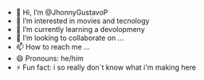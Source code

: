 - 👋 Hi, I’m @JhonnyGustavoP
- 👀 I’m interested in movies and tecnology
- 🌱 I’m currently learning a devolopmeny
- 💞️ I’m looking to collaborate on ...
- 📫 How to reach me ...
- 😄 Pronouns: he/him
- ⚡ Fun fact: i so really don´t know what i'm making here

<!---
JhonnyGustavoP/JhonnyGustavoP is a ✨ special ✨ repository because its `README.md` (this file) appears on your GitHub profile.
You can click the Preview link to take a look at your changes.
--->
